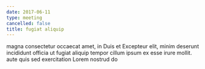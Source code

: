 ```yaml
---
date: 2017-06-11
type: meeting
cancelled: false
title: fugiat aliquip
---
```

magna consectetur occaecat amet, in Duis et Excepteur elit, minim deserunt incididunt officia ut fugiat aliquip tempor cillum ipsum ex esse irure mollit. aute quis sed exercitation Lorem nostrud do